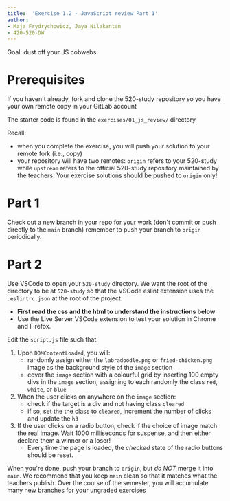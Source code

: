 ```yaml
---
title:  'Exercise 1.2 - JavaScript review Part 1'
author:
- Maja Frydrychowicz, Jaya Nilakantan
- 420-520-DW
---
```


Goal: dust off your JS cobwebs

# Prerequisites

If you haven't already, fork and clone the 520-study repository so you have 
your own remote copy in your GitLab account

The starter code is found in the `exercises/01_js_review/` directory

Recall: 

* when you complete the exercise, you will push your solution to your remote fork (i.e., copy)
* your repository will have two remotes: `origin` refers to your 520-study while 
  `upstream` refers to the official 520-study repository maintained by the teachers. 
  Your exercise solutions should be pushed to `origin` only!

# Part 1

Check out a new branch in your repo for your work (don't commit or push 
directly to the `main` branch) remember to push your branch to `origin` 
periodically.

# Part 2

Use VSCode to open your `520-study` directory. We want the root of the 
directory to be at `520-study` so that the VSCode eslint extension uses 
the `.eslintrc.json` at the root of the project.

* __First read the css and the html to understand the instructions below__
* Use the Live Server VSCode extension to test your solution in Chrome and 
  Firefox.


Edit the `script.js` file such that:

1.  Upon `DOMContentLoaded`, you will:
    *   randomly assign either the `labradoodle.png` or `fried-chicken.png` 
        image as the background style of the `image` section
    *   cover the `image` section with a colourful grid by inserting 100 empty 
        divs in the `image` section, assigning to each randomly 
        the class `red`, `white`, or `blue`
2.  When the user clicks on anywhere on the `image` section:
    *   check if the target is a div and not having class `cleared`
    *   if so, set the the class to `cleared`, increment the number of clicks 
        and update the `h3`
3.  If the user clicks on a radio button, check if the choice of image match 
    the real image. Wait 1000 milliseconds for suspense, and then either 
    declare them a winner or a loser!
    *   Every time the page is loaded, the _checked_ state of the radio buttons 
        should be reset.

When you're done, push your branch to `origin`, but _do NOT_ merge it into `main`. 
We recommend that you keep `main` clean so that it matches what the teachers 
publish. Over the course of the semester, you will accumulate many new branches 
for your ungraded exercises